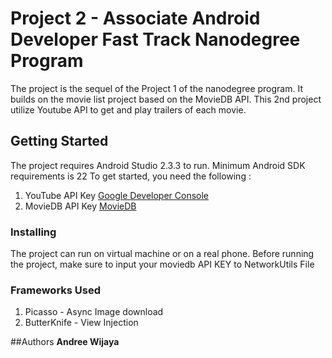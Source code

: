 # Project 2 - Associate Android Developer Fast Track Nanodegree Program
The project is the sequel of the Project 1 of the nanodegree program. It builds on the movie list project based on the MovieDB API.
This 2nd project utilize Youtube API to get and play trailers of each movie.

## Getting Started
The project requires Android Studio 2.3.3 to run.
Minimum Android SDK requirements is 22
To get started, you need the following :
1. YouTube API Key [Google Developer Console](https://console.developers.google.com/)
1. MovieDB API Key [MovieDB](https://www.themoviedb.org/settings/api)

### Installing
The project can run on virtual machine or on a real phone.
Before running the project, make sure to input your moviedb API KEY to NetworkUtils File

### Frameworks Used
1. Picasso - Async Image download
1. ButterKnife - View Injection

##Authors
**Andree Wijaya**
